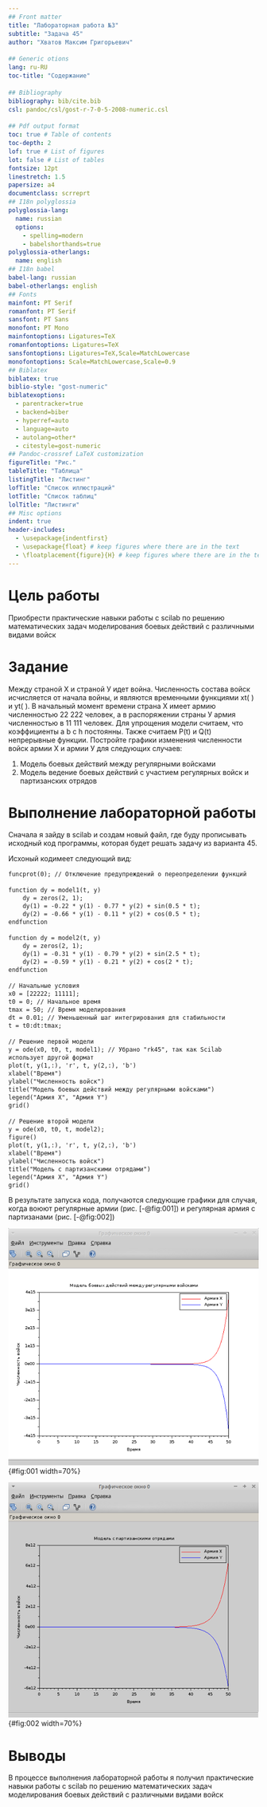 ```yaml
---
## Front matter
title: "Лабораторная работа №3"
subtitle: "Задача 45"
author: "Хватов Максим Григорьевич"

## Generic otions
lang: ru-RU
toc-title: "Содержание"

## Bibliography
bibliography: bib/cite.bib
csl: pandoc/csl/gost-r-7-0-5-2008-numeric.csl

## Pdf output format
toc: true # Table of contents
toc-depth: 2
lof: true # List of figures
lot: false # List of tables
fontsize: 12pt
linestretch: 1.5
papersize: a4
documentclass: scrreprt
## I18n polyglossia
polyglossia-lang:
  name: russian
  options:
	- spelling=modern
	- babelshorthands=true
polyglossia-otherlangs:
  name: english
## I18n babel
babel-lang: russian
babel-otherlangs: english
## Fonts
mainfont: PT Serif
romanfont: PT Serif
sansfont: PT Sans
monofont: PT Mono
mainfontoptions: Ligatures=TeX
romanfontoptions: Ligatures=TeX
sansfontoptions: Ligatures=TeX,Scale=MatchLowercase
monofontoptions: Scale=MatchLowercase,Scale=0.9
## Biblatex
biblatex: true
biblio-style: "gost-numeric"
biblatexoptions:
  - parentracker=true
  - backend=biber
  - hyperref=auto
  - language=auto
  - autolang=other*
  - citestyle=gost-numeric
## Pandoc-crossref LaTeX customization
figureTitle: "Рис."
tableTitle: "Таблица"
listingTitle: "Листинг"
lofTitle: "Список иллюстраций"
lotTitle: "Список таблиц"
lolTitle: "Листинги"
## Misc options
indent: true
header-includes:
  - \usepackage{indentfirst}
  - \usepackage{float} # keep figures where there are in the text
  - \floatplacement{figure}{H} # keep figures where there are in the text
---
```


# Цель работы

Приобрести практические навыки работы с scilab по решению математических задач моделирования боевых действий с различными видами войск

# Задание

Между страной Х и страной У идет война. Численность состава войск
исчисляется от начала войны, и являются временными функциями
xt( ) и yt( ). В начальный момент времени страна Х имеет армию численностью 22 222 человек, а
в распоряжении страны У армия численностью в 11 111 человек. Для упрощения
модели считаем, что коэффициенты a b c h постоянны. Также считаем P(t) и Q(t) непрерывные функции.
Постройте графики изменения численности войск армии Х и армии У для
следующих случаев:
1. Модель боевых действий между регулярными войсками
2. Модель ведение боевых действий с участием регулярных войск и партизанских отрядов

# Выполнение лабораторной работы

Сначала я зайду в scilab и создам новый файл, где буду прописывать исходный код программы, которая будет решать задачу из варианта 45.

Исхоный кодимеет следующий вид:

```
funcprot(0); // Отключение предупреждений о переопределении функций

function dy = model1(t, y)
    dy = zeros(2, 1);
    dy(1) = -0.22 * y(1) - 0.77 * y(2) + sin(0.5 * t);
    dy(2) = -0.66 * y(1) - 0.11 * y(2) + cos(0.5 * t);
endfunction

function dy = model2(t, y)
    dy = zeros(2, 1);
    dy(1) = -0.31 * y(1) - 0.79 * y(2) + sin(2.5 * t);
    dy(2) = -0.59 * y(1) - 0.21 * y(2) + cos(2 * t);
endfunction

// Начальные условия
x0 = [22222; 11111];
t0 = 0; // Начальное время
tmax = 50; // Время моделирования
dt = 0.01; // Уменьшенный шаг интегрирования для стабильности
t = t0:dt:tmax;

// Решение первой модели
y = ode(x0, t0, t, model1); // Убрано "rk45", так как Scilab использует другой формат
plot(t, y(1,:), 'r', t, y(2,:), 'b')
xlabel("Время")
ylabel("Численность войск")
title("Модель боевых действий между регулярными войсками")
legend("Армия X", "Армия Y")
grid()

// Решение второй модели
y = ode(x0, t0, t, model2);
figure()
plot(t, y(1,:), 'r', t, y(2,:), 'b')
xlabel("Время")
ylabel("Численность войск")
title("Модель с партизанскими отрядами")
legend("Армия X", "Армия Y")
grid()

```

В результате запуска кода, получаются следующие графики для случая, когда воюют регулярные армии (рис. [-@fig:001]) и регулярная армия с партизанами (рис. [-@fig:002])

![Война регулярных армий](image/1.png){#fig:001 width=70%}

![Война регулярной армии с партизанами](image/2.png){#fig:002 width=70%}

# Выводы

В процессе выполнения лабораторной работы я получил практические навыки работы с scilab по решению математических задач моделирования боевых действий с различными видами войск
